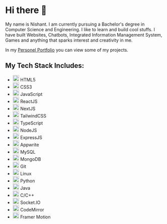# Hi there 👋

My name is Nishant. I am currently pursuing a Bachelor's degree in Computer Science and Engineering. I like to learn and build cool stuffs.
I have built Websites, Chatbots, Integrated Information Management System, Games and anything that sparks interest and creativity in me.

In my [Personel Portfolio](https://nishant-app.vercel.app/) you can view some of my projects.

## My Tech Stack Includes:
* <img src="https://cdn.worldvectorlogo.com/logos/html-1.svg" alt="HTML5" height="20"/>  HTML5
* <img src="https://upload.wikimedia.org/wikipedia/commons/6/62/CSS3_logo.svg" alt="CSS3" height="20"/>  CSS3
* <img src="https://logodownload.org/wp-content/uploads/2022/04/javascript-logo.png" alt="JavaScript" height="20"/>  JavaScript
* <img src="https://logowik.com/content/uploads/images/react.jpg" alt="ReactJS" height="20"/>  ReactJS
* <img src="https://seeklogo.com/images/N/next-js-icon-logo-EE302D5DBD-seeklogo.com.png" alt="NextJS" height="20"/>  NextJS
* <img src="https://cdn.worldvectorlogo.com/logos/tailwind-css-2.svg" alt="TailwindCSS" height="20"/>  TailwindCSS
* <img src="https://upload.wikimedia.org/wikipedia/commons/4/4c/Typescript_logo_2020.svg" alt="TypeScript" height="20"/>  TypeScript
* <img src="https://upload.wikimedia.org/wikipedia/commons/d/d9/Node.js_logo.svg" alt="NodeJS" height="20"/>  NodeJS
* <img src="https://img.favpng.com/6/10/20/node-js-express-js-javascript-solution-stack-web-application-png-favpng-DDWUihkSRhCUit2smgJFF9Cgd_t.jpg" alt="ExpressJS" height="20"/>  ExpressJS
* <img src="https://asset.brandfetch.io/idvS_RDVeX/id6dzu5Kbh.svg?updated=1696967448027" alt="Appwrite" height="20"/>  Appwrite
* <img src="https://cdn.worldvectorlogo.com/logos/mysql-logo.svg" alt="MySQL" height="20"/>  MySQL
* <img src="https://www.vhv.rs/dpng/d/145-1450243_mongodb-logo-png-transparent-png.png" alt="MongoDB" height="20"/>  MongoDB
* <img src="https://raw.githubusercontent.com/detain/svg-logos/master/svg/g/git-icon.svg" alt="Git" height="20"/>  Git
* <img src="https://www.logo.wine/a/logo/Linux/Linux-Logo.wine.svg" alt="Framer Motion" height="20"/>  Linux
* <img src="https://upload.wikimedia.org/wikipedia/commons/1/1f/Python_logo_01.svg" alt="Python" height="20"/>  Python
* <img src="https://www.liblogo.com/img-logo/ja362j8d5-java-logo-java-logo-transparent-png-stickpng.png" alt="Java" height="20"/>  Java
* <img src="https://logos-download.com/wp-content/uploads/2022/11/C_Logo-622x700.png" alt="C/C++" height="20"/>  C/C++
* <img src="https://cdn.worldvectorlogo.com/logos/socket-io.svg" alt="Socket.IO" height="20"/>  Socket.IO
* <img src="https://upload.wikimedia.org/wikipedia/commons/8/89/Baboon.svg" alt="CodeMirror" height="20"/>  CodeMirror
* <img src="https://cdn.worldvectorlogo.com/logos/framer-motion.svg" alt="Framer Motion" height="20"/>  Framer Motion




